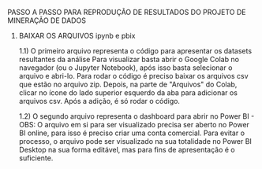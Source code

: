 PASSO A PASSO PARA REPRODUÇÃO DE RESULTADOS DO PROJETO DE MINERAÇÃO DE DADOS

1) BAIXAR OS ARQUIVOS ipynb e pbix

   1.1) O primeiro arquivo representa o código para apresentar os datasets resultantes da análise
          Para visualizar basta abrir o Google Colab no navegador (ou o Jupyter Notebook), após isso
          basta selecionar o arquivo e abri-lo.
       Para rodar o código é preciso baixar os arquivos csv que estão no arquivo zip.
       Depois, na parte de "Arquivos" do Colab, clicar no ícone do lado superior esquerdo da aba
       para adicionar os arquivos csv. Após a adição, é só rodar o código.

   1.2) O segundo arquivo representa o dashboard para abrir no Power BI - OBS: O arquivo em si
     para ser visualizado precisa ser aberto no Power BI online, para isso é preciso criar uma conta
     comercial. Para evitar o processo, o arquivo pode ser visualizado na sua totalidade no Power BI
     Desktop na sua forma editável, mas para fins de apresentação é o suficiente.


